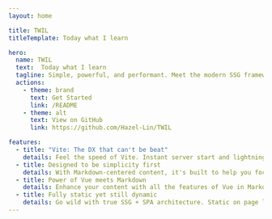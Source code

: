 ```yaml
---
layout: home

title: TWIL
titleTemplate: Today what I learn

hero:
  name: TWIL
  text:  Today what I learn
  tagline: Simple, powerful, and performant. Meet the modern SSG framework you've always wanted.
  actions:
    - theme: brand
      text: Get Started
      link: /README
    - theme: alt
      text: View on GitHub
      link: https://github.com/Hazel-Lin/TWIL

features:
  - title: "Vite: The DX that can't be beat"
    details: Feel the speed of Vite. Instant server start and lightning fast HMR that stays fast regardless of the app size.
  - title: Designed to be simplicity first
    details: With Markdown-centered content, it's built to help you focus on writing and deployed with minimum configuration.
  - title: Power of Vue meets Markdown
    details: Enhance your content with all the features of Vue in Markdown, while being able to customize your site with Vue.
  - title: Fully static yet still dynamic
    details: Go wild with true SSG + SPA architecture. Static on page load, but engage users with 100% interactivity from there.
---
```

